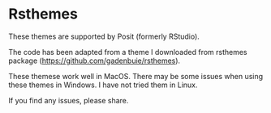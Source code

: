 # Rsthemes

These themes are supported by Posit (formerly RStudio).

The code has been adapted from a theme I downloaded from rsthemes package (https://github.com/gadenbuie/rsthemes).

These themese work well in MacOS. There may be some issues when using these themes in Windows. I have not tried them in Linux.

If you find any issues, please share.
